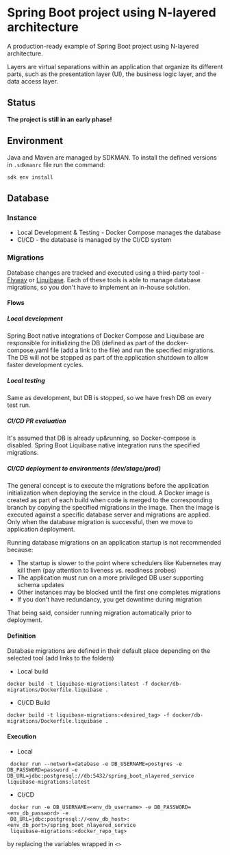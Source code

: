# Spring Boot project using N-layered architecture

A production-ready example of Spring Boot project using N-layered architecture. 

Layers are virtual separations within an application that organize its different parts, such as the presentation layer (UI), the business logic layer, and the data access layer.

## Status
**The project is still in an early phase!**

## Environment

Java and Maven are managed by SDKMAN. To install the defined versions in `.sdkmanrc` file run the command:
```shell
sdk env install
```

## Database

### Instance
- Local Development & Testing - Docker Compose manages the database
- CI/CD - the database is managed by the CI/CD system

### Migrations

Database changes are tracked and executed using a third-party tool - [Flyway](https://flywaydb.org/) or
[Liquibase](https://www.liquibase.org/). Each of these tools is able to manage database migrations, so you
don't have to implement an in-house solution.

#### Flows

##### Local development

Spring Boot native integrations of Docker Compose and Liquibase are responsible for initializing the DB (defined as
part of the docker-compose.yaml file (add a link to the file) and run the specified migrations. The DB will not be 
stopped as part of the application shutdown to allow faster development cycles.

##### Local testing

Same as development, but DB is stopped, so we have fresh DB on every test run.

##### CI/CD PR evaluation

It's assumed that DB is already up&running, so Docker-compose is disabled. Spring Boot Liquibase native integration
runs the specified migrations.

##### CI/CD deployment to environments (dev/stage/prod)
The general concept is to execute the migrations before the application initialization when deploying the service in 
the cloud. A Docker image is created as part of each build when code is merged to the corresponding branch by copying 
the specified migrations in the image. Then the image is executed against a specific database server and migrations 
are applied. Only when the database migration is successful, then we move to application deployment.

Running database migrations on an application startup is not recommended because:
- The startup is slower to the point where schedulers like Kubernetes may kill them (pay attention to liveness vs.
  readiness probes)
- The application must run on a more privileged DB user supporting schema updates
- Other instances may be blocked until the first one completes migrations
- If you don't have redundancy, you get downtime during migration

That being said, consider running migration automatically prior to deployment.

#### Definition

Database migrations are defined in their default place depending on the selected tool (add links to the folders)

- Local build

```shell
docker build -t liquibase-migrations:latest -f docker/db-migrations/Dockerfile.liquibase .
```

- CI/CD Build

```shell
docker build -t liquibase-migrations:<desired_tag> -f docker/db-migrations/Dockerfile.liquibase .
```

#### Execution

- Local

```shell
 docker run --network=database -e DB_USERNAME=postgres -e DB_PASSWORD=password -e DB_URL=jdbc:postgresql://db:5432/spring_boot_nlayered_service liquibase-migrations:latest
```

- CI/CD

```shell
 docker run -e DB_USERNAME=<env_db_username> -e DB_PASSWORD=<env_db_password> -e 
 DB_URL=jdbc:postgresql://<env_db_host>:<env_db_port>/spring_boot_nlayered_service 
 liquibase-migrations:<docker_repo_tag>
```
by replacing the variables wrapped in `<>`

